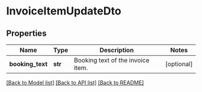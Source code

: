 # InvoiceItemUpdateDto

## Properties
Name | Type | Description | Notes
------------ | ------------- | ------------- | -------------
**booking_text** | **str** | Booking text of the invoice item. | [optional] 

[[Back to Model list]](../README.md#documentation-for-models) [[Back to API list]](../README.md#documentation-for-api-endpoints) [[Back to README]](../README.md)

